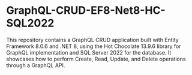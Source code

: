 # GraphQL-CRUD-EF8-Net8-HC-SQL2022
This repository contains a GraphQL CRUD application built with Entity Framework 8.0.6 and .NET 8, using the Hot Chocolate 13.9.6 library for GraphQL implementation and SQL Server 2022 for the database. It showcases how to perform Create, Read, Update, and Delete operations through a GraphQL API.
